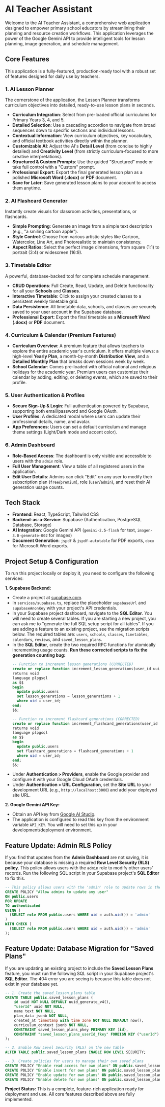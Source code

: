 # AI Teacher Assistant

Welcome to the AI Teacher Assistant, a comprehensive web application designed to empower primary school educators by streamlining their planning and resource creation workflows. This application leverages the power of the Google Gemini API to provide intelligent tools for lesson planning, image generation, and schedule management.

## Core Features

This application is a fully-featured, production-ready tool with a robust set of features designed for daily use by teachers.

### 1. AI Lesson Planner
The cornerstone of the application, the Lesson Planner transforms curriculum objectives into detailed, ready-to-use lesson plans in seconds.
- **Curriculum Integration**: Select from pre-loaded official curriculums for Primary Years 3, 4, and 5.
- **Detailed Selection**: Use a cascading accordion to navigate from broad sequences down to specific sections and individual lessons.
- **Contextual Information**: View curriculum objectives, key vocabulary, and official textbook activities directly within the planner.
- **Customizable AI**: Adjust the AI's **Detail Level** (from concise to highly detailed) and **Creativity Level** (from strictly curriculum-focused to more creative interpretations).
- **Structured & Custom Prompts**: Use the guided "Structured" mode or take full control with a "Custom" prompt.
- **Professional Export**: Export the final generated lesson plan as a polished **Microsoft Word (.docx)** or **PDF** document.
- **Save for Later**: Save generated lesson plans to your account to access them anytime.

### 2. AI Flashcard Generator
Instantly create visuals for classroom activities, presentations, or flashcards.
- **Simple Prompting**: Generate an image from a simple text description (e.g., "a smiling cartoon apple").
- **Style Control**: Choose from various artistic styles like Cartoon, Watercolor, Line Art, and Photorealistic to maintain consistency.
- **Aspect Ratios**: Select the perfect image dimensions, from square (1:1) to portrait (3:4) or widescreen (16:9).

### 3. Timetable Editor
A powerful, database-backed tool for complete schedule management.
- **CRUD Operations**: Full Create, Read, Update, and Delete functionality for all your **Schools** and **Classes**.
- **Interactive Timetable**: Click to assign your created classes to a persistent weekly timetable grid.
- **Data Persistence**: All timetable data, schools, and classes are securely saved to your user account in the Supabase database.
- **Professional Export**: Export the final timetable as a **Microsoft Word (.docx)** or **PDF** document.

### 4. Curriculum & Calendar (Premium Features)
- **Curriculum Overview**: A premium feature that allows teachers to explore the entire academic year's curriculum. It offers multiple views: a high-level **Yearly Plan**, a month-by-month **Distribution View**, and a **Detailed Monthly Plan** that breaks down sessions week by week.
- **School Calendar**: Comes pre-loaded with official national and religious holidays for the academic year. Premium users can customize their calendar by adding, editing, or deleting events, which are saved to their profile.

### 5. User Authentication & Profiles
- **Secure Sign-Up & Login**: Full authentication powered by Supabase, supporting both email/password and Google OAuth.
- **User Profiles**: A dedicated modal where users can update their professional details, name, and avatar.
- **App Preferences**: Users can set a default curriculum and manage theme settings (Light/Dark mode and accent color).

### 6. Admin Dashboard
- **Role-Based Access**: The dashboard is only visible and accessible to users with the `admin` role.
- **Full User Management**: View a table of all registered users in the application.
- **Edit User Details**: Admins can click "Edit" on any user to modify their subscription plan (`free`/`premium`), role (`user`/`admin`), and reset their AI generation usage counts.

## Tech Stack

- **Frontend**: React, TypeScript, Tailwind CSS
- **Backend-as-a-Service**: Supabase (Authentication, PostgreSQL Database, Storage)
- **AI Integration**: Google Gemini API (`gemini-2.5-flash` for text, `imagen-3.0-generate-002` for images)
- **Document Generation**: `jspdf` & `jspdf-autotable` for PDF exports, `docx` for Microsoft Word exports.

## Project Setup & Configuration

To run this project locally or deploy it, you need to configure the following services:

**1. Supabase Backend:**
   - Create a project at [supabase.com](https://supabase.com/).
   - In `services/supabase.ts`, replace the placeholder `supabaseUrl` and `supabaseAnonKey` with your project's API credentials.
   - In your Supabase project dashboard, navigate to the **SQL Editor**. You will need to create several tables. If you are starting a new project, you can ask me to "generate the full SQL setup script for all tables". If you are adding a feature to an existing project, see the migration scripts below. The required tables are: `users`, `schools`, `classes`, `timetables`, `calendars`, `reviews`, and `saved_lesson_plans`.
   - In the **SQL Editor**, create the two required RPC functions for atomically incrementing usage counts. **Run these corrected scripts to fix the generation counting bug:**
     ```sql
     -- Function to increment lesson generations (CORRECTED)
     create or replace function increment_lesson_generations(user_id uuid)
     returns void
     language plpgsql
     as $$
     begin
       update public.users
       set lesson_generations = lesson_generations + 1
       where uid = user_id;
     end;
     $$;

     -- Function to increment flashcard generations (CORRECTED)
     create or replace function increment_flashcard_generations(user_id uuid)
     returns void
     language plpgsql
     as $$
     begin
       update public.users
       set flashcard_generations = flashcard_generations + 1
       where uid = user_id;
     end;
     $$;
     ```
   - Under **Authentication > Providers**, enable the Google provider and configure it with your Google Cloud OAuth credentials.
   - Under **Authentication > URL Configuration**, set the **Site URL** to your development URL (e.g., `http://localhost:3000`) and add your deployed site URL.

**2. Google Gemini API Key:**
   - Obtain an API key from [Google AI Studio](https://aistudio.google.com/).
   - The application is configured to read this key from the environment variable `API_KEY`. You will need to set this up in your development/deployment environment.

## Feature Update: Admin RLS Policy

If you find that updates from the **Admin Dashboard** are not saving, it is because your database is missing a required **Row Level Security (RLS) policy**. This policy allows users with the `admin` role to modify other users' records. Run the following SQL script in your Supabase project's **SQL Editor** to fix this.

```sql
-- This policy allows users with the 'admin' role to update rows in the users table.
CREATE POLICY "Allow admins to update any user"
ON public.users
FOR UPDATE
TO authenticated
USING (
  (SELECT role FROM public.users WHERE uid = auth.uid()) = 'admin'
)
WITH CHECK (
  (SELECT role FROM public.users WHERE uid = auth.uid()) = 'admin'
);
```

## Feature Update: Database Migration for "Saved Plans"

If you are updating an existing project to include the **Saved Lesson Plans** feature, you must run the following SQL script in your Supabase project's **SQL Editor**. The 404 error you are seeing is because this table does not exist in your database yet.

```sql
-- 1. Create the saved_lesson_plans table
CREATE TABLE public.saved_lesson_plans (
    id uuid NOT NULL DEFAULT uuid_generate_v4(),
    "userId" uuid NOT NULL,
    name text NOT NULL,
    plan_data jsonb NOT NULL,
    created_at timestamp with time zone NOT NULL DEFAULT now(),
    curriculum_context jsonb NOT NULL,
    CONSTRAINT saved_lesson_plans_pkey PRIMARY KEY (id),
    CONSTRAINT "saved_lesson_plans_userId_fkey" FOREIGN KEY ("userId") REFERENCES auth.users(id) ON DELETE CASCADE
);

-- 2. Enable Row Level Security (RLS) on the new table
ALTER TABLE public.saved_lesson_plans ENABLE ROW LEVEL SECURITY;

-- 3. Create policies for users to manage their own saved plans
CREATE POLICY "Enable read access for own plans" ON public.saved_lesson_plans FOR SELECT TO authenticated USING (auth.uid() = "userId");
CREATE POLICY "Enable insert for own plans" ON public.saved_lesson_plans FOR INSERT TO authenticated WITH CHECK (auth.uid() = "userId");
CREATE POLICY "Enable update for own plans" ON public.saved_lesson_plans FOR UPDATE TO authenticated USING (auth.uid() = "userId");
CREATE POLICY "Enable delete for own plans" ON public.saved_lesson_plans FOR DELETE TO authenticated USING (auth.uid() = "userId");
```

**Project Status:**
This is a complete, feature-rich application ready for deployment and use. All core features described above are fully implemented.